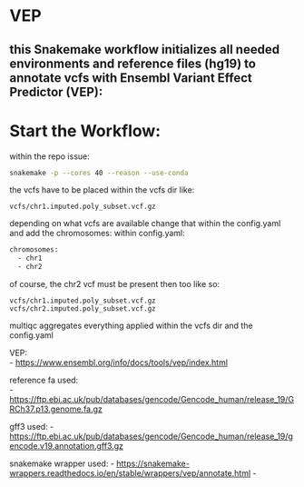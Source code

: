 # VEP
 
## this Snakemake workflow initializes all needed environments and reference files (hg19) to annotate vcfs with Ensembl Variant Effect Predictor (VEP):  

# Start the Workflow:  
within the repo issue:  
```bash
snakemake -p --cores 40 --reason --use-conda                                                                                                               ±[●●][master]
```

the vcfs have to be placed within the vcfs dir like:  
```
vcfs/chr1.imputed.poly_subset.vcf.gz
```
depending on what vcfs are available change that within the config.yaml and add the chromosomes:
within config.yaml:  
```bash
chromosomes:
  - chr1
  - chr2
```
of course, the chr2 vcf must be present then too like so:  
```
vcfs/chr1.imputed.poly_subset.vcf.gz
vcfs/chr2.imputed.poly_subset.vcf.gz
```

multiqc aggregates everything applied within the vcfs dir and the config.yaml


VEP:  
    - https://www.ensembl.org/info/docs/tools/vep/index.html

reference fa used:  
    - https://ftp.ebi.ac.uk/pub/databases/gencode/Gencode_human/release_19/GRCh37.p13.genome.fa.gz

gff3 used:
    - https://ftp.ebi.ac.uk/pub/databases/gencode/Gencode_human/release_19/gencode.v19.annotation.gff3.gz

snakemake wrapper used:
    - https://snakemake-wrappers.readthedocs.io/en/stable/wrappers/vep/annotate.html
    - 


